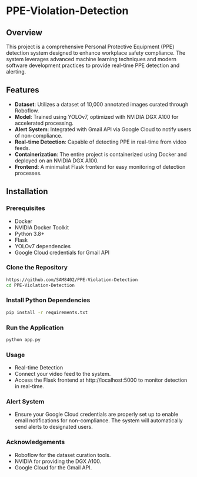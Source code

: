 # PPE-Violation-Detection
## Overview
This project is a comprehensive Personal Protective Equipment (PPE) detection system designed to enhance workplace safety compliance. The system leverages advanced machine learning techniques and modern software development practices to provide real-time PPE detection and alerting.

## Features
- **Dataset**: Utilizes a dataset of 10,000 annotated images curated through Roboflow.
- **Model**: Trained using YOLOv7, optimized with NVIDIA DGX A100 for accelerated processing.
- **Alert System**: Integrated with Gmail API via Google Cloud to notify users of non-compliance.
- **Real-time Detection**: Capable of detecting PPE in real-time from video feeds.
- **Containerization**: The entire project is containerized using Docker and deployed on an NVIDIA DGX A100.
- **Frontend**: A minimalist Flask frontend for easy monitoring of detection processes.

## Installation

### Prerequisites
- Docker
- NVIDIA Docker Toolkit
- Python 3.8+
- Flask
- YOLOv7 dependencies
- Google Cloud credentials for Gmail API

### Clone the Repository
```bash
https://github.com/SAM8402/PPE-Violation-Detection
cd PPE-Violation-Detection
```
### Install Python Dependencies
```bash
pip install -r requirements.txt
```
### Run the Application
```bash
python app.py
```
### Usage
- Real-time Detection
- Connect your video feed to the system.
- Access the Flask frontend at http://localhost:5000 to monitor detection in real-time.

### Alert System
- Ensure your Google Cloud credentials are properly set up to enable email notifications for non-compliance. The system will automatically send alerts to designated users.

### Acknowledgements
- Roboflow for the dataset curation tools.
- NVIDIA for providing the DGX A100.
- Google Cloud for the Gmail API.
